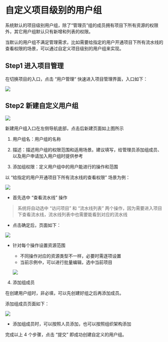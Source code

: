 # 自定义项目级别的用户组

系统默认的项目级别用户组，除了“管理员”组的成员拥有项目下所有资源的权限外，其它用户组默认只有新增和列表的权限。

当默认的用户组不满足管理需求，比如需要给指定的用户开通项目下所有流水线的查看权限的场景，可以通过自定义项目级别的用户组来实现。

## Step1 进入项目管理

在切换项目的入口，点击 “用户管理“ 快速进入项目管理界面，入口如下：

![](../../assets/permission/project_entry.png)

## Step2 新建自定义用户组

![](../../assets/permission/add_custom_group.png)

新建用户组入口在左侧导航底部，点击后新建页面如上图所示

1. 用户组名：用户组的名称

2. 描述：描述用户组的权限范围和适用场景。建议填写，给管理员添加组成员、以及用户申请加入用户组时提供参考

3. 添加组权限：定义用户组中的用户能进行的操作和范围

以 “给指定的用户开通项目下所有流水线的查看权限” 场景为例：

![](../../assets/permission/add_custom_group_action.png)

- 首先选中 “查看流水线” 操作
> 系统将自动选中 “访问项目” 和 “流水线列表” 两个操作，因为需要进入项目下查看流水线，流水线列表中也需要能看到对应的流水线
- 点击确定后，页面如下：

![](../../assets/permission/add_custom_group_scope.png)

- 针对每个操作设置资源范围
    - 不同操作对应的资源类型不一样，必要时需逐项设置
    - 当前示例中，可以进行批量编辑，选中当前项目

    ![](../../assets/permission/add_custom_group_batch.png)

4. 添加组成员

在创建用户组时，非必填，可以先创建好组之后再添加成员。

添加组成员页面如下：

![](../../assets/permission/add_group_member.png)

- 添加组成员时，可以按照人员添加，也可以按照组织架构添加



完成以上 4 个步骤，点击 “提交” 即成功创建自定义的用户组。